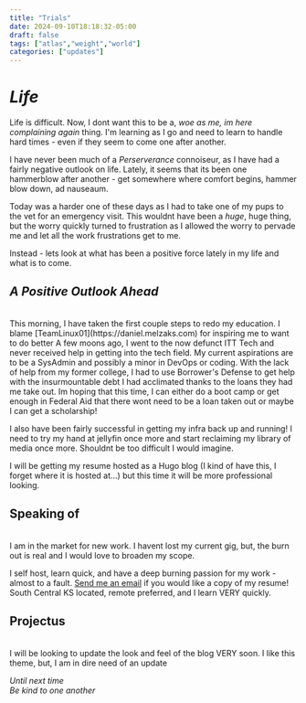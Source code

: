 ```yaml
---
title: "Trials"
date: 2024-09-10T18:18:32-05:00
draft: false
tags: ["atlas","weight","world"]
categories: ["updates"]
---
```


# *Life* #

Life is difficult. Now, I dont want this to be a, *woe as me, im here complaining again* thing. 
I'm learning as I go and need to learn to handle hard times - even if they seem to come one after another.<br>

I have never been much of a *Perserverance* connoiseur, as I have had a fairly negative outlook on life. 
Lately, it seems that its been one hammerblow after another - get somewhere where comfort begins, hammer blow down, ad nauseaum. <br>

Today was a harder one of these days as I had to take one of my pups to the vet for an emergency visit. 
This wouldnt have been a *huge*, huge thing, but the worry quickly turned to frustration as I allowed the worry to pervade me and let all the work frustrations get to me.<br>

Instead - lets look at what has been a positive force lately in my life and what is to come.<br> 

## *A Positive Outlook Ahead* ##
<br>
This morning, I have taken the first couple steps to redo my education. I blame [TeamLinux01](https://daniel.melzaks.com) for inspiring me to want to do better
A few moons ago, I went to the now defunct ITT Tech and never received help in getting into the tech field. My current aspirations are to be a SysAdmin and possibly a minor in DevOps or coding.
With the lack of help from my former college, I had to use Borrower's Defense to get help with the insurmountable debt I had acclimated thanks to the loans they had me take out. 
Im hoping that this time, I can either do a boot camp or get enough in Federal Aid that there wont need to be a loan taken out or maybe I can get a scholarship!<br>

I also have been fairly successful in getting my infra back up and running! I need to try my hand at jellyfin once more and start reclaiming my library of media once more. Shouldnt be too difficult I would imagine.<br>

I will be getting my resume hosted as a Hugo blog (I kind of have this, I forget where it is hosted at...) but this time it will be more professional looking.<br>

## Speaking of ##
<br>
I am in the market for new work. I havent lost my current gig, but, the burn out is real and I would love to broaden my scope.<br>

I self host, learn quick, and have a deep burning passion for my work - almost to a fault. [Send me an email](mailto:goldendragonhaku@gmail.com) if you would like a copy of my resume!
South Central KS located, remote preferred, and I learn VERY quickly.<br>

## Projectus ##
<br>
I will be looking to update the look and feel of the blog VERY soon. I like this theme, but, I am in dire need of an update

*Until next time*<br>
*Be kind to one another*
